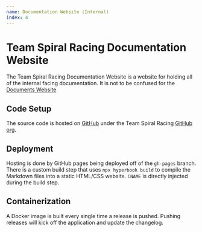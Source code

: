 ```yaml
---
name: Documentation Website (Internal)
index: 4
---
```


# Team Spiral Racing Documentation Website
The Team Spiral Racing Documentation Website is a website for holding all of the internal facing documentation. It is not to be confused for the [Documents Website](/technical-systems/documents-web)

## Code Setup
The source code is hosted on [GitHub](https://github.com/Team-Spiral-Racing/docs) under the Team Spiral Racing [GitHub org](https://github.com/Team-Spiral-Racing).

## Deployment
Hosting is done by GitHub pages being deployed off of the `gh-pages` branch. There is a custom build step that uses `npx hyperbook build` to compile the Markdown files into a static HTML/CSS website. `CNAME` is directly injected during the build step.

## Containerization
A Docker image is built every single time a release is pushed. Pushing releases will kick off the application and update the changelog.
